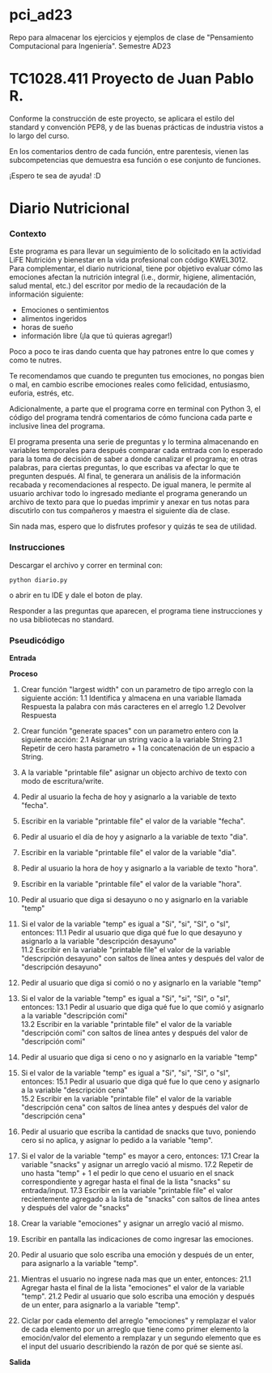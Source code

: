# pci_ad23
Repo para almacenar los ejercicios y ejemplos de clase de "Pensamiento Computacional para Ingeniería". Semestre AD23

# TC1028.411 Proyecto de Juan Pablo R.

Conforme la construcción de este proyecto, se aplicara el estilo del standard y convención PEP8, y de las buenas prácticas de industria vistos a lo largo del curso.

En los comentarios dentro de cada función, entre parentesis, vienen las subcompetencias que demuestra esa función o ese conjunto de funciones.

¡Espero te sea de ayuda! :D

# [](https://github.com/JuanPablo0947/pci_ad23#diario-nutricional)[](https://github.com/JuanPablo0947/pci_ad23#diario-nutricional)Diario Nutricional

### [](https://github.com/JuanPablo0947/pci_ad23#contexto)[](https://github.com/JuanPablo0947/pci_ad23#contexto)Contexto

Este programa es para llevar un seguimiento de lo solicitado en la actividad LiFE Nutrición y bienestar en la vida profesional con código KWEL3012. Para complementar, el diario nutricional, tiene por objetivo evaluar cómo las emociones afectan la nutrición integral (i.e., dormir, higiene, alimentación, salud mental, etc.) del escritor por medio de la recaudación de la información siguiente:

-   Emociones o sentimientos
-   alimentos ingeridos
-   horas de sueño
-   información libre (¡la que tú quieras agregar!)

Poco a poco te iras dando cuenta que hay patrones entre lo que comes y como te nutres.

Te recomendamos que cuando te pregunten tus emociones, no pongas bien o mal, en cambio escribe emociones reales como felicidad, entusiasmo, euforia, estrés, etc.

Adicionalmente, a parte que el programa corre en terminal con Python 3, el código del programa tendrá comentarios de cómo funciona cada parte e inclusive linea del programa.

El programa presenta una serie de preguntas y lo termina almacenando en variables temporales para después comparar cada entrada con lo esperado para la toma de decisión de saber a donde canalizar el programa; en otras palabras, para ciertas preguntas, lo que escribas va afectar lo que te pregunten después. Al final, te generara un análisis de la información recabada y recomendaciones al respecto. De igual manera, le permite al usuario archivar todo lo ingresado mediante el programa generando un archivo de texto para que lo puedas imprimir y anexar en tus notas para discutirlo con tus compañeros y maestra el siguiente día de clase.

Sin nada mas, espero que lo disfrutes profesor y quizás te sea de utilidad.

### [](https://github.com/JuanPablo0947/pci_ad23#instrucciones)[](https://github.com/JuanPablo0947/pci_ad23#instrucciones)Instrucciones

Descargar el archivo y correr en terminal con:

```
python diario.py

```

o abrir en tu IDE y dale el boton de play.

Responder a las preguntas que aparecen, el programa tiene instrucciones y no usa bibliotecas no standard.

### [](https://github.com/JuanPablo0947/pci_ad23#instrucciones)[](https://github.com/JuanPablo0947/pci_ad23#pseudocódigo)Pseudicódigo

**Entrada**

**Proceso**

 1. Crear función "largest width" con un parametro de tipo arreglo con la siguiente acción:
 1.1 Identifica y almacena en una variable llamada Respuesta la palabra con más caracteres en el arreglo
 1.2 Devolver Respuesta
 
 2. Crear función "generate spaces" con un parametro entero con la siguiente acción:
	 2.1 Asignar un string vacio a la variable String
	 2.1 Repetir de cero hasta parametro + 1 la concatenación de un espacio a String.
	 
 3. A la variable "printable file" asignar un objecto archivo de texto con modo de escritura/write.
 4. Pedir al usuario la fecha de hoy y asignarlo a la variable de texto "fecha".
 5. Escribir en la variable "printable file" el valor de la variable "fecha".
 6. Pedir al usuario el día de hoy y asignarlo a la variable de texto "dia".
 7. Escribir en la variable "printable file" el valor de la variable "dia".
 8. Pedir al usuario la hora de hoy y asignarlo a la variable de texto "hora".
 9. Escribir en la variable "printable file" el valor de la variable "hora".
 10. Pedir al usuario que diga si desayuno o no y asignarlo en la variable "temp"  
 11. Si el valor de la variable "temp" es igual a "Si", "si", "SI", o "sI", entonces: 
 11.1 Pedir al usuario que diga qué fue lo que desayuno y asignarlo a la variable "descripción desayuno"  
 11.2 Escribir en la variable "printable file" el valor de la variable "descripción desayuno" con saltos de línea antes y después del valor de "descripción desayuno"
 12. Pedir al usuario que diga si comió o no y asignarlo en la variable "temp"  
 13. Si el valor de la variable "temp" es igual a "Si", "si", "SI", o "sI", entonces: 
 13.1 Pedir al usuario que diga qué fue lo que comió y asignarlo a la variable "descripción comi"  
 13.2 Escribir en la variable "printable file" el valor de la variable "descripción comi" con saltos de línea antes y después del valor de "descripción comi"
 14. Pedir al usuario que diga si ceno o no y asignarlo en la variable "temp"  
 15. Si el valor de la variable "temp" es igual a "Si", "si", "SI", o "sI", entonces: 
 15.1 Pedir al usuario que diga qué fue lo que ceno y asignarlo a la variable "descripción cena"  
 15.2 Escribir en la variable "printable file" el valor de la variable "descripción cena" con saltos de línea antes y después del valor de "descripción cena"
 16. Pedir al usuario que escriba la cantidad de snacks que tuvo, poniendo cero si no aplica, y asignar lo pedido a la variable "temp".
 17. Si el valor de la variable "temp" es mayor a cero, entonces:
 17.1 Crear la variable "snacks" y asignar un arreglo vació al mismo.
 17.2 Repetir de uno hasta "temp" + 1 el pedir lo que ceno el usuario en el snack correspondiente y agregar hasta el final de la lista "snacks" su entrada/input.
 17.3 Escribir en la variable "printable file" el valor recientemente agregado a la lista de "snacks" con saltos de línea antes y después del valor de "snacks"
 
 18. Crear la variable "emociones" y asignar un arreglo vació al mismo.
 19. Escribir en pantalla las indicaciones de como ingresar las emociones. 
 20. Pedir al usuario que solo escriba una emoción y después de un enter, para asignarlo a la variable "temp".
 21. Mientras el usuario no ingrese nada mas que un enter, entonces:
 21.1 Agregar hasta el final de la lista "emociones" el valor de la variable "temp".
 21.2 Pedir al usuario que solo escriba una emoción y después de un enter, para asignarlo a la variable "temp".
 
 22. Ciclar por cada elemento del arreglo "emociones" y remplazar el valor de cada elemento por un arreglo que tiene como primer elemento la emoción/valor del elemento a remplazar y un segundo elemento que es el input del usuario describiendo la razón de por qué se siente así. 





**Salida**
